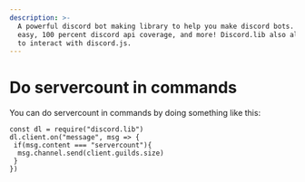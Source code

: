 ```yaml
---
description: >-
  A powerful discord bot making library to help you make discord bots. Super
  easy, 100 percent discord api coverage, and more! Discord.lib also allows you
  to interact with discord.js.
---
```


# Do servercount in commands

You can do servercount in commands by doing something like this:

```text
const dl = require("discord.lib")
dl.client.on("message", msg => {
 if(msg.content === "servercount"){
  msg.channel.send(client.guilds.size)
 }
})
```

